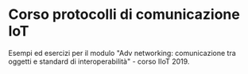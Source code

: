 # Corso protocolli di comunicazione IoT

Esempi ed esercizi per il modulo "Adv networking: comunicazione tra oggetti e standard di interoperabilità" - corso IIoT 2019.
